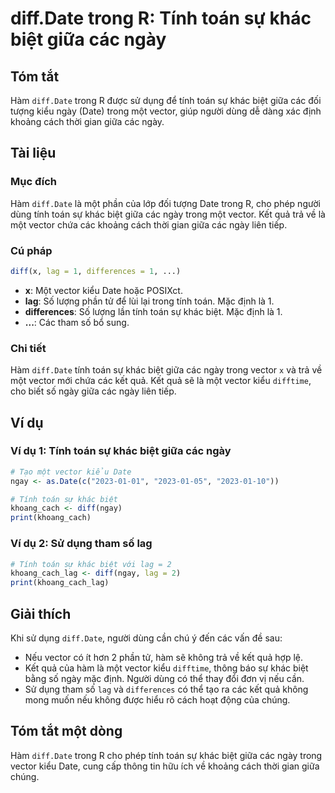 <!--
Meta Description: # diff.Date trong R: Tính toán sự khác biệt giữa các ngày ## Tóm tắt Hàm `diff.Date` trong R được sử dụng để tính toán sự khác biệt giữa các đối tượng...
Meta Keywords: các, date, ngày, vector, tính
-->

# diff.Date trong R: Tính toán sự khác biệt giữa các ngày

## Tóm tắt
Hàm `diff.Date` trong R được sử dụng để tính toán sự khác biệt giữa các đối tượng kiểu ngày (Date) trong một vector, giúp người dùng dễ dàng xác định khoảng cách thời gian giữa các ngày.

## Tài liệu
### Mục đích
Hàm `diff.Date` là một phần của lớp đối tượng Date trong R, cho phép người dùng tính toán sự khác biệt giữa các ngày trong một vector. Kết quả trả về là một vector chứa các khoảng cách thời gian giữa các ngày liên tiếp.

### Cú pháp
```R
diff(x, lag = 1, differences = 1, ...)
```

- **x**: Một vector kiểu Date hoặc POSIXct.
- **lag**: Số lượng phần tử để lùi lại trong tính toán. Mặc định là 1.
- **differences**: Số lượng lần tính toán sự khác biệt. Mặc định là 1.
- **...**: Các tham số bổ sung.

### Chi tiết
Hàm `diff.Date` tính toán sự khác biệt giữa các ngày trong vector `x` và trả về một vector mới chứa các kết quả. Kết quả sẽ là một vector kiểu `difftime`, cho biết số ngày giữa các ngày liên tiếp.

## Ví dụ
### Ví dụ 1: Tính toán sự khác biệt giữa các ngày
```R
# Tạo một vector kiểu Date
ngay <- as.Date(c("2023-01-01", "2023-01-05", "2023-01-10"))

# Tính toán sự khác biệt
khoang_cach <- diff(ngay)
print(khoang_cach)
```

### Ví dụ 2: Sử dụng tham số lag
```R
# Tính toán sự khác biệt với lag = 2
khoang_cach_lag <- diff(ngay, lag = 2)
print(khoang_cach_lag)
```

## Giải thích
Khi sử dụng `diff.Date`, người dùng cần chú ý đến các vấn đề sau:
- Nếu vector có ít hơn 2 phần tử, hàm sẽ không trả về kết quả hợp lệ.
- Kết quả của hàm là một vector kiểu `difftime`, thông báo sự khác biệt bằng số ngày mặc định. Người dùng có thể thay đổi đơn vị nếu cần.
- Sử dụng tham số `lag` và `differences` có thể tạo ra các kết quả không mong muốn nếu không được hiểu rõ cách hoạt động của chúng.

## Tóm tắt một dòng
Hàm `diff.Date` trong R cho phép tính toán sự khác biệt giữa các ngày trong vector kiểu Date, cung cấp thông tin hữu ích về khoảng cách thời gian giữa chúng.